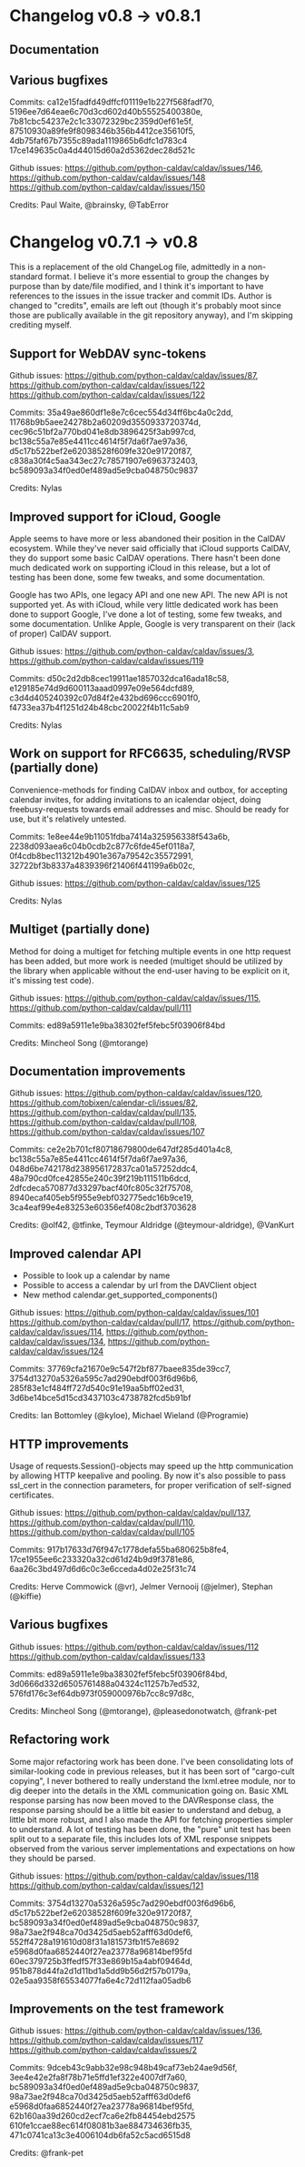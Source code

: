 # Changelog v0.8 -> v0.8.1

## Documentation

## Various bugfixes

Commits: ca12e15fadfd49dffcf01119e1b227f568fadf70, 5196ee7d64eae6c70d3cd602d40b55525400380e, 7b81cbc54237e2c1c33072329bc2359d0ef61e5f, 87510930a89fe9f8098346b356b4412ce35610f5, 4db75faf67b7355c89ada1119865b6dfc1d783c4 17ce149635c0a4d44015d60a2d5362dec28d521c

Github issues: https://github.com/python-caldav/caldav/issues/146, https://github.com/python-caldav/caldav/issues/148 https://github.com/python-caldav/caldav/issues/150

Credits: Paul Waite, @brainsky, @TabError

# Changelog v0.7.1 -> v0.8

This is a replacement of the old ChangeLog file, admittedly in a non-standard format.  I believe it's more essential to group the changes by purpose than by date/file modified, and I think it's important to have references to the issues in the issue tracker and commit IDs.  Author is changed to "credits", emails are left out (though it's probably moot since those are publically available in the git repository anyway), and I'm skipping crediting myself.

## Support for WebDAV sync-tokens

Github issues: https://github.com/python-caldav/caldav/issues/87, https://github.com/python-caldav/caldav/issues/122 https://github.com/python-caldav/caldav/issues/122

Commits: 35a49ae860df1e8e7c6cec554d34ff6bc4a0c2dd, 11768b9b5aee24278b2a60209d3550933720374d, cec96c51bf2a770bd041e8db3896425f3ab997cd, bc138c55a7e85e4411cc4614f5f7da6f7ae97a36, d5c17b522bef2e62038528f609fe320e91720f87, c838a30f4c5aa343ec27c78571907e6963732403, bc589093a34f0ed0ef489ad5e9cba048750c9837

Credits: Nylas

## Improved support for iCloud, Google

Apple seems to have more or less abandoned their position in the CalDAV ecosystem.  While they've never said officially that iCloud supports CalDAV, they do support some basic CalDAV operations.  There hasn't been done much dedicated work on supporting iCloud in this release, but a lot of testing has been done, some few tweaks, and some documentation.

Google has two APIs, one legacy API and one new API.  The new API is not supported yet.  As with iCloud, while very little dedicated work has been done to support Google, I've done a lot of testing, some few tweaks, and some documentation.  Unlike Apple, Google is very transparent on their (lack of proper) CalDAV support.

Github issues: https://github.com/python-caldav/caldav/issues/3, https://github.com/python-caldav/caldav/issues/119

Commits: d50c2d2db8cec19911ae1857032dca16ada18c58, e129185e74d9d600113aaad0997e09e564dcfd89, c3d4d405240392c07d84f2e432bd696ccc6901f0, f4733ea37b4f1251d24b48cbc20022f4b11c5ab9

Credits: Nylas

## Work on support for RFC6635, scheduling/RVSP (partially done)

Convenience-methods for finding CalDAV inbox and outbox, for accepting calendar invites, for adding invitations to an icalendar object, doing freebusy-requests towards email addresses and misc.  Should be ready for use, but it's relatively untested.

Commits: 1e8ee44e9b11051fdba7414a325956338f543a6b, 2238d093aea6c04b0cdb2c877c6fde45ef0118a7, 0f4cdb8bec113212b4901e367a79542c35572991, 32722bf3b8337a4839396f21406f441199a6b02c, 

Github issues: https://github.com/python-caldav/caldav/issues/125

Credits: Nylas

## Multiget (partially done)

Method for doing a multiget for fetching multiple events in one http
request has been added, but more work is needed (multiget should be
utilized by the library when applicable without the end-user having to
be explicit on it, it's missing test code).

Github issues: https://github.com/python-caldav/caldav/issues/115, https://github.com/python-caldav/caldav/pull/111

Commits: ed89a5911e1e9ba38302fef5febc5f03906f84bd

Credits: Mincheol Song (@mtorange)

## Documentation improvements

Github issues: https://github.com/python-caldav/caldav/issues/120, https://github.com/tobixen/calendar-cli/issues/82, https://github.com/python-caldav/caldav/pull/135, https://github.com/python-caldav/caldav/pull/108, https://github.com/python-caldav/caldav/issues/107

Commits: ce2e2b701cf80718679800de647df285d401a4c8, bc138c55a7e85e4411cc4614f5f7da6f7ae97a36, 048d6be742178d238956172837ca01a57252ddc4, 48a790cd0fce42855e240c39f219b111511b6dcd, 2dfcdeca570877d33297bacf40fc805c32f75708, 8940ecaf405eb5f955e9ebf032775edc16b9ce19, 3ca4eaf99e4e83253e60356ef408c2bdf3703628

Credits: @olf42, @tfinke, Teymour Aldridge (@teymour-aldridge), @VanKurt

## Improved calendar API

* Possible to look up a calendar by name
* Possible to access a calendar by url from the DAVClient object
* New method calendar.get_supported_components()

Github issues: https://github.com/python-caldav/caldav/issues/101 https://github.com/python-caldav/caldav/pull/17, https://github.com/python-caldav/caldav/issues/114, https://github.com/python-caldav/caldav/issues/134, https://github.com/python-caldav/caldav/issues/124

Commits: 37769cfa21670e9c547f2bf877baee835de39cc7, 3754d13270a5326a595c7ad290ebdf003f6d96b6, 285f83e1cf484ff727d540c91e19aa5bff02ed31, 3d6be14bce5d15cd3437103c4738782fcd5b91bf

Credits: Ian Bottomley (@kyloe), Michael Wieland (@Programie)

## HTTP improvements

Usage of requests.Session()-objects may speed up the http communication by allowing HTTP keepalive and pooling.  By now it's also possible to pass ssl_cert in the connection parameters, for proper verification of self-signed certificates.

Github issues: https://github.com/python-caldav/caldav/pull/137, https://github.com/python-caldav/caldav/pull/110, https://github.com/python-caldav/caldav/pull/105

Commits: 917b17633d76f947c1778defa55ba680625b8fe4, 17ce1955ee6c233320a32cd61d24b9d9f3781e86, 6aa26c3bd497d6d6c0c3e6cceda4d02e25f31c74

Credits: Herve Commowick (@vr), Jelmer Vernooĳ (@jelmer), Stephan (@kiffie)

## Various bugfixes

Github issues: https://github.com/python-caldav/caldav/issues/112 https://github.com/python-caldav/caldav/issues/133

Commits: ed89a5911e1e9ba38302fef5febc5f03906f84bd, 3d0666d332d6505761488a04324c11257b7ed532, 576fd176c3ef64db973f059000976b7cc8c97d8c, 

Credits: Mincheol Song (@mtorange), @pleasedonotwatch, @frank-pet

## Refactoring work

Some major refactoring work has been done.  I've been consolidating lots of similar-looking code in previous releases, but it has been sort of "cargo-cult copying", I never bothered to really understand the lxml.etree module, nor to dig deeper into the details in the XML communication going on.  Basic XML response parsing has now been moved to the DAVResponse class, the response parsing should be a little bit easier to understand and debug, a little bit more robust, and I also made the API for fetching properties simpler to understand.  A lot of testing has been done, the "pure" unit test has been split out to a separate file, this includes lots of XML response snippets observed from the various server implementations and expectations on how they should be parsed.

Github issues: https://github.com/python-caldav/caldav/issues/118 https://github.com/python-caldav/caldav/issues/121

Commits: 3754d13270a5326a595c7ad290ebdf003f6d96b6, d5c17b522bef2e62038528f609fe320e91720f87, bc589093a34f0ed0ef489ad5e9cba048750c9837, 98a73ae2f948ca70d3425d5aeb52afff63d0def6, 552ff4728a191610d08f31a181573fb1f57e8692 e5968d0faa6852440f27ea23778a96814bef95fd 60ec379725b3ffedf57f33e869b15a4abf09464d, 951b878d44fa2d1d11bd1a5dd9b56d2f57b0179a, 02e5aa9358f65534077fa6e4c72d112faa05adb6

## Improvements on the test framework

Github issues: https://github.com/python-caldav/caldav/issues/136, https://github.com/python-caldav/caldav/issues/117 https://github.com/python-caldav/caldav/issues/2

Commits: 9dceb43c9abb32e98c948b49caf73eb24ae9d56f, 3ee4e42e2fa8f78b71e5ffd1ef322e4007df7a60, bc589093a34f0ed0ef489ad5e9cba048750c9837, 98a73ae2f948ca70d3425d5aeb52afff63d0def6 e5968d0faa6852440f27ea23778a96814bef95fd, 62b160aa39d260cd2ecf7ca6e2fb84454ebd2575 610fe1ccae88ec614f08081b3ae884734636fb35, 471c0741ca13c3e4006104db6fa52c5acd6515d8

Credits: @frank-pet
